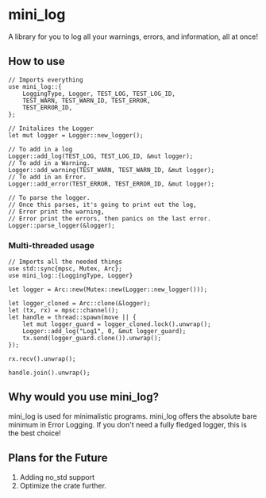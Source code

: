 # mini_log
A library for you to log all your warnings, errors, and information, all at once!

## How to use
```
// Imports everything
use mini_log::{
    LoggingType, Logger, TEST_LOG, TEST_LOG_ID,
    TEST_WARN, TEST_WARN_ID, TEST_ERROR, 
    TEST_ERROR_ID, 
};

// Initalizes the Logger
let mut logger = Logger::new_logger();

// To add in a log
Logger::add_log(TEST_LOG, TEST_LOG_ID, &mut logger);
// To add in a Warning.
Logger::add_warning(TEST_WARN, TEST_WARN_ID, &mut logger);
// To add in an Error.
Logger::add_error(TEST_ERROR, TEST_ERROR_ID, &mut logger);

// To parse the logger.
// Once this parses, it's going to print out the log,
// Error print the warning,
// Error print the errors, then panics on the last error.
Logger::parse_logger(&logger);
```

### Multi-threaded usage
```
// Imports all the needed things
use std::sync{mpsc, Mutex, Arc};
use mini_log::{LoggingType, Logger}

let logger = Arc::new(Mutex::new(Logger::new_logger()));

let logger_cloned = Arc::clone(&logger);
let (tx, rx) = mpsc::channel();
let handle = thread::spawn(move || {
    let mut logger_guard = logger_cloned.lock().unwrap();
    Logger::add_log("Log1", 0, &mut logger_guard);
    tx.send(logger_guard.clone()).unwrap();
});

rx.recv().unwrap();

handle.join().unwrap();
```

## Why would you use mini_log?
mini_log is used for minimalistic programs. mini_log offers the absolute bare minimum in 
Error Logging. If you don't need a fully fledged logger, this is the best choice! 

## Plans for the Future
 1. Adding no_std support
 2. Optimize the crate further.
